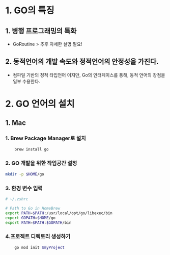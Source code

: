 # 1. GO의 특징

## 1. 병행 프로그래밍의 특화
- GoRoutine > 추후 자세한 설명 필요!

## 2. 동적언어의 개발 속도와 정적언어의 안정성을 가진다.
-   컴파일 기반의 정적 타입언어 이지만, Go의 인터페이스를 통해, 동적 언어의 장점을 일부 수용한다. 

# 2. GO 언어의 설치

## 1. Mac
### 1. Brew Package Manager로 설치
```zsh
    brew install go
```

### 2. GO 개발을 위한 작업공간 설정

```zsh
mkdir -p $HOME/go
```

### 3. 환경 변수 입력
``` zsh
# ~/.zshrc

# Path to Go in HomeBrew
export PATH=$PATH:/usr/local/opt/go/libexec/bin
export GOPATH=$HOME/go
export PATH=$PATH:$GOPATH/bin
```

### 4.프로젝트 디렉토리 생성하기
```zsh
    go mod init $myProject
```